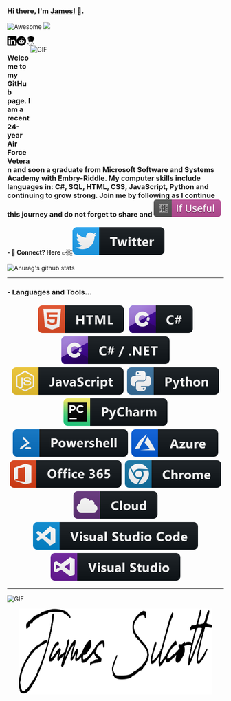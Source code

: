 ### Hi there, I'm [James!](https://www.linkedin.com/in/jbsilcott/) 👋.  
![Awesome](https://cdn.rawgit.com/sindresorhus/awesome/d7305f38d29fed78fa85652e3a63e154dd8e8829/media/badge.svg) ![](https://visitor-badge.glitch.me/badge?page_id=silcott.silcott.readme)


<a href="https://www.linkedin.com/in/jbsilcott/">
  <img align="left" alt="Linkedin" width="22px" src="https://raw.githubusercontent.com/Silcott/Silcott/master/SVG/social/linkedin_black_and_white.svg" />
</a>

<a href="https://www.reddit.com/user/JBScodes/">
  <img align="left" alt=" Reddit" width="22px" src="https://raw.githubusercontent.com/Silcott/Silcott/master/SVG/social/reddit_black_and_white.svg" />
</a>

<a href="https://www.codechef.com/users/silcott_jb">
  <img align="left" alt=" Codechef" width="22px" src="https://raw.githubusercontent.com/Silcott/Silcott/master/SVG/social/codechef_black_and_white.svg" />
</a>


<img align="right" height="270px" width="450px" alt="GIF" src="https://media2.giphy.com/media/jRH1xAzAOqwG9s1Jg5/giphy.gif?cid=ecf05e472ax9sfsrx0dq515rnj614vkr4nwipwjwwawz38rr&rid=giphy.gif" />

<br />

###  Welcome to my GitHub page. I am a recent 24-year Air Force Veteran and soon a graduate from Microsoft Software and Systems Academy with Embry-Riddle. My computer skills include languages in: C#, SQL, HTML, CSS, JavaScript, Python and continuing to grow strong. Join me by following as I continue this journey and do not forget to share and <img src="https://raw.githubusercontent.com/Silcott/Silcott/master/SVG/ifUseful/ifUseful.svg">

#### - 💬 Connect? Here 👉🏼[<img src="https://raw.githubusercontent.com/Silcott/Silcott/master/SVG/social/twitter.svg" >](https://twitter.com/silcott_james)


![Anurag's github stats](https://github-readme-stats.vercel.app/api?username=silcott&show_icons=true&theme=dracula)

*************
### - Languages and Tools...
<p align="center">

<img src="https://raw.githubusercontent.com/Silcott/Silcott/master/SVG/dev/languages/html.svg" alt="html" style="vertical-align:top; margin:4px">    
<img src="https://raw.githubusercontent.com/Silcott/Silcott/master/SVG/dev/languages/csharp.svg" alt="csharp" style="vertical-align:top; margin:4px"><img src="https://raw.githubusercontent.com/Silcott/Silcott/master/SVG/dev/languages/csharp_dotnet.svg" alt="js" style="vertical-align:top; margin:4px"><img src="https://raw.githubusercontent.com/Silcott/Silcott/master/SVG/dev/languages/js.svg" alt="js" style="vertical-align:top; margin:4px"><img src="https://raw.githubusercontent.com/Silcott/Silcott/master/SVG/dev/languages/python.svg" alt="python" style="vertical-align:top; margin:4px"><img src="https://raw.githubusercontent.com/Silcott/Silcott/master/SVG/dev/tools/jetbrains_pycharm.svg" alt="pycharm" style="vertical-align:top; margin:4px"><img src="https://raw.githubusercontent.com/Silcott/Silcott/master/SVG/dev/tools/powershell.svg" alt="powershell" style="vertical-align:top; margin:4px"><img src="https://raw.githubusercontent.com/Silcott/Silcott/master/SVG/dev/services/azure.svg" alt="azure" style="vertical-align:top; margin:4px"><img src="https://raw.githubusercontent.com/Silcott/Silcott/master/SVG/dev/services/office_365.svg" alt="office365" style="vertical-align:top; margin:4px"><img src="https://raw.githubusercontent.com/Silcott/Silcott/master/SVG/dev/misc/chrome.svg" alt="chrome" style="vertical-align:top; margin:4px"><img src="https://raw.githubusercontent.com/Silcott/Silcott/master/SVG/dev/misc/cloud.svg" alt="cloud" style="vertical-align:top; margin:4px"><img src="https://raw.githubusercontent.com/Silcott/Silcott/master/SVG/dev/tools/visualstudio_code.svg" alt="vscode" style="vertical-align:top; margin:4px"><img src="https://raw.githubusercontent.com/Silcott/Silcott/master/SVG/dev/tools/visualstudio.svg" alt="vscode" style="vertical-align:top; margin:4px">
</p>


***********************************
<img align="center" height="200px" width="820px" alt="GIF" src="https://media3.giphy.com/media/l3q2FnW3yZRJVZH2g/giphy.gif?cid=ecf05e475pzaua62654f3dhc72svhuhvy090f0su06nyqh9r&rid=giphy.gif">

<p align="center">
<img src="https://raw.githubusercontent.com/Silcott/Silcott/master/SVG/dev/name/james-logo-writing.svg" alt="html" style=margin:4px" height="200px" width="450px">
</p>



